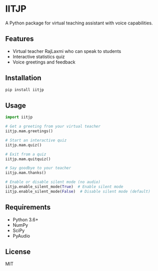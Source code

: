 # IITJP

A Python package for virtual teaching assistant with voice capabilities.

## Features

- Virtual teacher RajLaxmi who can speak to students
- Interactive statistics quiz
- Voice greetings and feedback

## Installation

```bash
pip install iitjp
```

## Usage

```python
import iitjp

# Get a greeting from your virtual teacher
iitjp.mam.greetings()

# Start an interactive quiz
iitjp.mam.quiz()

# Exit from a quiz
iitjp.mam.quitquiz()

# Say goodbye to your teacher
iitjp.mam.thanks()

# Enable or disable silent mode (no audio)
iitjp.enable_silent_mode(True)  # Enable silent mode
iitjp.enable_silent_mode(False)  # Disable silent mode (default)
```

## Requirements

- Python 3.6+
- NumPy
- SciPy
- PyAudio

## License

MIT
